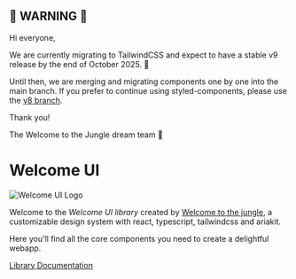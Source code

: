 ## 🚨 WARNING 🚨

Hi everyone,

We are currently migrating to TailwindCSS and expect to have a stable v9 release by the end of October 2025. 🚀

Until then, we are merging and migrating components one by one into the main branch. If you prefer to continue using styled-components, please use the [v8 branch](https://github.com/WTTJ/welcome-ui/tree/v8).

Thank you!

The Welcome to the Jungle dream team 💛

# Welcome UI

![Welcome UI Logo](https://github.com/user-attachments/assets/e7df47fd-e6c8-462a-ac09-d052d67555bc)

Welcome to the _Welcome UI library_ created by [Welcome to the jungle](https://www.welcometothejungle.com), a customizable design system with react, typescript, tailwindcss and ariakit.

Here you'll find all the core components you need to create a delightful webapp.

[Library Documentation](lib/README.md)
